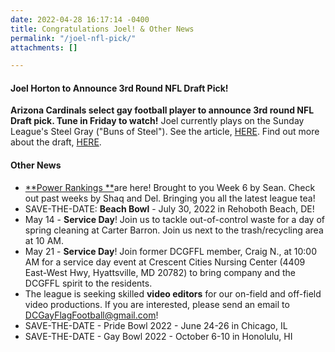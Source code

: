 ```yaml
---
date: 2022-04-28 16:17:14 -0400
title: Congratulations Joel! & Other News
permalink: "/joel-nfl-pick/"
attachments: []

---
```

#### Joel Horton to Announce 3rd Round NFL Draft Pick!

**Arizona Cardinals select gay football player to announce 3rd round NFL Draft pick. Tune in Friday to watch!**  Joel currently plays on the Sunday League's Steel Gray ("Buns of Steel"). See the article, [HERE](https://www.outsports.com/2022/4/25/23039859/arizona-cardinals-nfl-draft-pick-gay-player-joel-horton). Find out more about the draft, [HERE](https://nflcommunications.com/Pages/2022-NFL-DRAFT-SPECIAL-PICKS.aspx).

#### Other News

* [**Power Rankings **]()are here!  Brought to you Week 6 by Sean.  Check out past weeks by Shaq and Del.  Bringing you all the latest league tea!
* SAVE-THE-DATE: **Beach Bowl** - July 30, 2022 in Rehoboth Beach, DE!
* May 14 - **Service Day**! Join us to tackle out-of-control waste for a day of spring cleaning at Carter Barron. Join us next to the trash/recycling area at 10 AM.
* May 21 - **Service Day**! Join former DCGFFL member, Craig N., at 10:00 AM for a service day event at Crescent Cities Nursing Center (4409 East-West Hwy, Hyattsville, MD 20782) to bring company and the DCGFFL spirit to the residents.
* The league is seeking skilled **video editors** for our on-field and off-field video productions. If you are interested, please send an email to DCGayFlagFootball@gmail.com!
* SAVE-THE-DATE - Pride Bowl 2022 - June 24-26 in Chicago, IL
* SAVE-THE-DATE - Gay Bowl 2022 - October 6-10 in Honolulu, HI